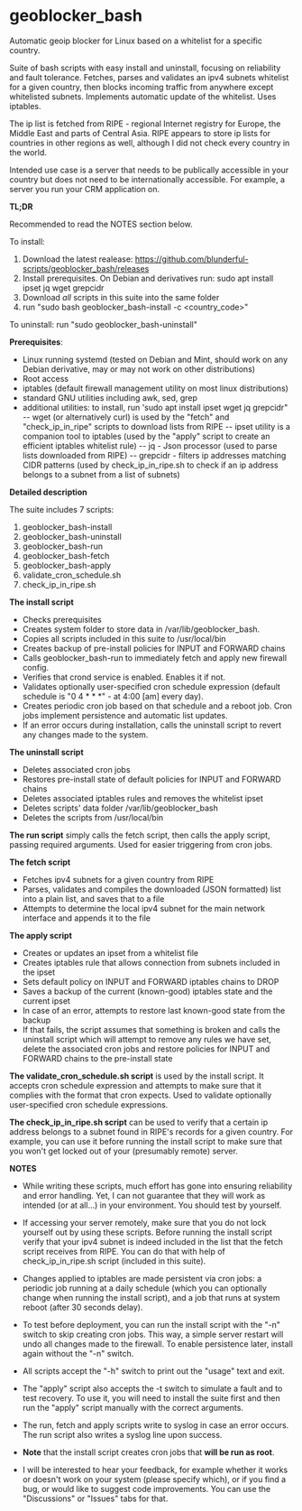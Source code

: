 # geoblocker_bash
Automatic geoip blocker for Linux based on a whitelist for a specific country.

Suite of bash scripts with easy install and uninstall, focusing on reliability and fault tolerance. Fetches, parses and validates an ipv4 subnets whitelist for a given country, then blocks incoming traffic from anywhere except whitelisted subnets. Implements automatic update of the whitelist. Uses iptables.

The ip list is fetched from RIPE - regional Internet registry for Europe, the Middle East and parts of Central Asia. RIPE appears to store ip lists for countries in other regions as well, although I did not check every country in the world.

Intended use case is a server that needs to be publically accessible in your country but does not need to be internationally accessible. For example, a server you run your CRM application on.

**TL;DR**

Recommended to read the NOTES section below.

To install:
1) Download the latest realease:
https://github.com/blunderful-scripts/geoblocker_bash/releases
2) Install prerequisites. On Debian and derivatives run: sudo apt install ipset jq wget grepcidr
3) Download *all* scripts in this suite into the same folder
4) run "sudo bash geoblocker_bash-install -c <country_code>"
 
 To uninstall:
 run "sudo geoblocker_bash-uninstall"

**Prerequisites**:
- Linux running systemd (tested on Debian and Mint, should work on any Debian derivative, may or may not work on other distributions)
- Root access
- iptables (default firewall management utility on most linux distributions)
- standard GNU utilities including awk, sed, grep
- additional utilities: to install, run 'sudo apt install ipset wget jq grepcidr"
-- wget (or alternatively curl) is used by the "fetch" and "check_ip_in_ripe" scripts to download lists from RIPE
-- ipset utility is a companion tool to iptables (used by the "apply" script to create an efficient iptables whitelist rule)
-- jq - Json processor (used to parse lists downloaded from RIPE)
-- grepcidr - filters ip addresses matching CIDR patterns (used by check_ip_in_ripe.sh to check if an ip address belongs to a subnet from a list of subnets)

**Detailed description**

The suite includes 7 scripts:
1. geoblocker_bash-install
2. geoblocker_bash-uninstall
3. geoblocker_bash-run
4. geoblocker_bash-fetch
5. geoblocker_bash-apply
6. validate_cron_schedule.sh
7. check_ip_in_ripe.sh

**The install script**
- Checks prerequisites
- Creates system folder to store data in /var/lib/geoblocker_bash.
- Copies all scripts included in this suite to /usr/local/bin
- Creates backup of pre-install policies for INPUT and FORWARD chains
- Calls geoblocker_bash-run to immediately fetch and apply new firewall config.
- Verifies that crond service is enabled. Enables it if not.
- Validates optionally user-specified cron schedule expression (default schedule is "0 4 * * *" - at 4:00 [am] every day).
- Creates periodic cron job based on that schedule and a reboot job. Cron jobs implement persistence and automatic list updates.
- If an error occurs during installation, calls the uninstall script to revert any changes made to the system.

**The uninstall script**
- Deletes associated cron jobs
- Restores pre-install state of default policies for INPUT and FORWARD chains
- Deletes associated iptables rules and removes the whitelist ipset
- Deletes scripts' data folder /var/lib/geoblocker_bash
- Deletes the scripts from /usr/local/bin

**The run script** simply calls the fetch script, then calls the apply script, passing required arguments. Used for easier triggering from cron jobs.

**The fetch script**
- Fetches ipv4 subnets for a given country from RIPE
- Parses, validates and compiles the downloaded (JSON formatted) list into a plain list, and saves that to a file
- Attempts to determine the local ipv4 subnet for the main network interface and appends it to the file

**The apply script**
- Creates or updates an ipset from a whitelist file
- Creates iptables rule that allows connection from subnets included in the ipset
- Sets default policy on INPUT and FORWARD iptables chains to DROP
- Saves a backup of the current (known-good) iptables state and the current ipset
- In case of an error, attempts to restore last known-good state from the backup
- If that fails, the script assumes that something is broken and calls the uninstall script which will attempt to remove any rules we have set, delete the associated cron jobs and restore policies for INPUT and FORWARD chains to the pre-install state

**The validate_cron_schedule.sh script** is used by the install script. It accepts cron schedule expression and attempts to make sure that it complies with the format that cron expects. Used to validate optionally user-specified cron schedule expressions.

**The check_ip_in_ripe.sh script** can be used to verify that a certain ip address belongs to a subnet found in RIPE's records for a given country. For example, you can use it before running the install script to make sure that you won't get locked out of your (presumably remote) server.

**NOTES**

- While writing these scripts, much effort has gone into ensuring reliability and error handling. Yet, I can not guarantee that they will work as intended (or at all...) in your environment. You should test by yourself.

- If accessing your server remotely, make sure that you do not lock yourself out by using these scripts. Before running the install script verify that your ipv4 subnet is indeed included in the list that the fetch script receives from RIPE. You can do that with help of check_ip_in_ripe.sh script (included in this suite).

- Changes applied to iptables are made persistent via cron jobs: a periodic job running at a daily schedule (which you can optionally change when running the install script), and a job that runs at system reboot (after 30 seconds delay).

- To test before deployment, you can run the install script with the "-n" switch to skip creating cron jobs. This way, a simple server restart will undo all changes made to the firewall. To enable persistence later, install again without the "-n" switch.

- All scripts accept the "-h" switch to print out the "usage" text and exit.

- The "apply" script also accepts the -t switch to simulate a fault and to test recovery. To use it, you will need to install the suite first and then run the "apply" script manually with the correct arguments.

- The run, fetch and apply scripts write to syslog in case an error occurs. The run script also writes a syslog line upon success.

- **Note** that the install script creates cron jobs that **will be run as root**.

- I will be interested to hear your feedback, for example whether it works or doesn't work on your system (please specify which), or if you find a bug, or would like to suggest code improvements. You can use the "Discussions" or "Issues" tabs for that.
